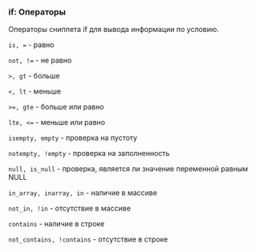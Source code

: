 
<meta http-equiv="Content-Type" content="text/html; charset=utf-8">
<h3>if: Операторы </h3> 
Операторы сниппета if для вывода информации по условию.	
<br>
<p><code>is, =</code> - равно</p>
<p><code>not, !=</code> - не равно</p>
<p><code>&gt;, gt</code> - больше</p>
<p><code>&lt;, lt</code> - меньше</p>
<p><code>&gt;=, gte</code> - больше или равно</p>
<p><code>lte, &lt;=</code> - меньше или равно</p>
<p><code>isempty, empty</code> - проверка на пустоту</p>
<p><code>notempty, !empty</code> - проверка на заполненность</p>
<p><code>null, is_null</code> - проверка, является ли значение переменной равным NULL</p>
<p><code>in_array, inarray, in</code> - наличие в массиве</p>
<p><code>not_in, !in</code> - отсутствие в массиве</p>
<p><code>contains</code> - наличие в строке</p>
<p><code>not_contains, !contains</code> - отсутствие в строке</p>
